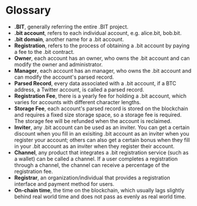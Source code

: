 # Glossary

* **.BIT**, generally referring the entire .BIT project.
* **.bit account**, refers to each individual account, e.g. alice.bit, bob.bit.
* **.bit domain**, another name for a .bit account.
* **Registration**, refers to the process of obtaining a .bit account by paying a fee to the .bit contract.
* **Owner**, each account has an owner, who owns the .bit account and can modify the owner and administrator.
* **Manager**, each account has an manager, who owns the .bit account and can modify the account's parsed record.
* **Parsed Record**, every data associated with a .bit account, if a BTC address, a Twitter account, is called a parsed record.
* **Registration Fee**, there is a yearly fee for holding a .bit account, which varies for accounts with different character lengths.
* **Storage Fee**, each account's parsed record is stored on the blockchain and requires a fixed size storage space, so a storage fee is required. The storage fee will be refunded when the account is reclaimed.
* **Inviter**, any .bit account can be used as an inviter. You can get a certain discount when you fill in an exisiting .bit account as an inviter when you register your account; others can also get a certain bonus when they fill in your .bit account as an inviter when they register their account.
* **Channel**, any product that integrates a .bit registration service (such as a wallet) can be called a channel. If a user completes a registration through a channel, the channel can receive a percentage of the registration fee.
* **Registrar**, an organization/individual that provides a registration interface and payment method for users.
* **On-chain time**, the time on the blockchain, which usually lags slightly behind real world time and does not pass as evenly as real world time.


